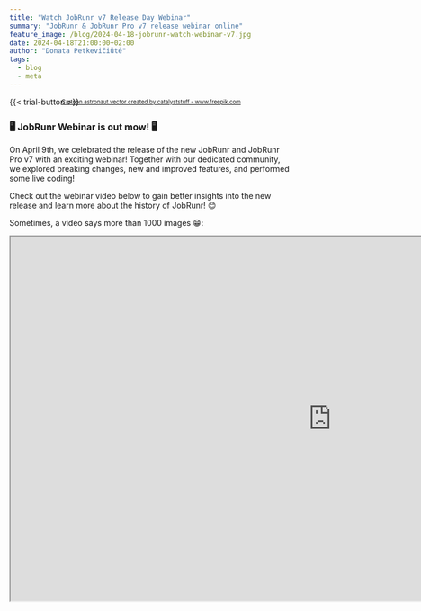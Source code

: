 ```yaml
---
title: "Watch JobRunr v7 Release Day Webinar"
summary: "JobRunr & JobRunr Pro v7 release webinar online"
feature_image: /blog/2024-04-18-jobrunr-watch-webinar-v7.jpg
date: 2024-04-18T21:00:00+02:00
author: "Donata Petkevičiūtė"
tags:
  - blog
  - meta
---
```

{{< trial-button >}}

<div style="text-align: center;margin: -2em 0 2em;">
<small style="font-size: 70%;"><a href='https://www.freepik.com/vectors/cartoon-astronaut'>Cartoon astronaut vector created by catalyststuff - www.freepik.com</a></small>
</div>

<style type="text/css">
    .post-full-content img {display: inline-block; margin: 0 auto}
</style>

### 🖥️ JobRunr Webinar is out mow! 🖥️
On April 9th, we celebrated the release of the new JobRunr and JobRunr Pro v7 with an exciting webinar! Together with our dedicated community, we explored breaking changes, new and improved features, and performed some live coding! 

Check out the webinar video below to gain better insights into the new release and learn more about the history of JobRunr! 😊

Sometimes, a video says more than 1000 images 😁:

<iframe width="1140" height="648"
src="https://youtu.be/fmycqZR_gx0?si=8S7U8PZPZNvtPS-H">
</iframe>